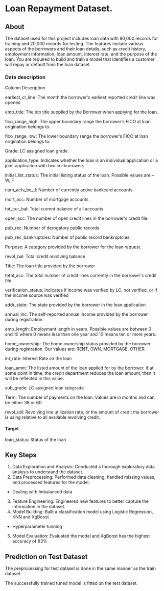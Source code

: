 # Loan Repayment Dataset.

## About
The dataset used for this project includes loan data with 80,000 records for training and 20,000 records for testing. The features include various aspects of the borrowers and their loan details, such as credit history, employment information, loan amount, interest rate, and the purpose of the loan.
You are required to build and train a model that identifies a customer will repay or default from the loan dataset.


### Data description 
Column               Description

earliest_cr_line :The month the borrower's earliest reported credit line was opened

emp_title: The job title supplied by the Borrower when applying for the loan.

fico_range_high: The upper boundary range the borrower’s FICO at loan origination belongs
to.

fico_range_low: The lower boundary range the borrower’s FICO at loan origination belongs
to.

Grade: LC assigned loan grade

application_type: Indicates whether the loan is an individual application or a joint
application with two co-borrowers

initial_list_status: The initial listing status of the loan. Possible values are – W, F

num_actv_bc_tl: Number of currently active bankcard accounts.

mort_acc: Number of mortgage accounts.

tot_cur_bal:  Total current balance of all accounts

open_acc: The number of open credit lines in the borrower's credit file.

pub_rec:  Number of derogatory public records

pub_rec_bankruptcies:  Number of public record bankruptcies.

Purpose:  A category provided by the borrower for the loan request.

revol_bal:  Total credit revolving balance

Title: The loan title provided by the borrower

total_acc:  The total number of credit lines currently in the borrower's credit file

verification_status: Indicates if income was verified by LC, not verified, or if the income source
was verified

addr_state: The state provided by the borrower in the loan application

annual_inc: The self-reported annual income provided by the borrower during
registration.

emp_length: Employment length in years. Possible values are between 0 and 10 where
0 means less than one year and 10 means ten or more years.

home_ownership: The home ownership status provided by the borrower during registration.
Our values are: RENT, OWN, MORTGAGE, OTHER.

int_rate: Interest Rate on the loan

loan_amnt: The listed amount of the loan applied for by the borrower. If at some point
in time, the credit department reduces the loan amount, then it will be
reflected in this value.

sub_grade: LC assigned loan subgrade

Term: The number of payments on the loan. Values are in months and can be
either 36 or 60.

revol_util: Revolving line utilization rate, or the amount of credit the borrower is
using relative to all available revolving credit.

#### Target
loan_status:  Status of the loan

## Key Steps
1. Data Exploration and Analysis: Conducted a thorough exploratory data analysis to understand the dataset.
2. Data Preprocessing: Performed data cleaning, handled missing values, and processed features for the model.
- Dealing with Imbalanced data
3. Feature Engineering: Engineered new features to better capture the information in the dataset.
4. Model Building: Built a classification model using Logistic Regression, KNN and XgBoost.
- Hyperparameter tunning
5. Model Evaluation: Evaluated the model and XgBoost has the highest accuracy of 83%

 ## Prediction on Test Dataset
The preprocessing for test dataset is done in the same manner as the train dataset.

The successfully trained tuned model is fitted on the test dataset.
